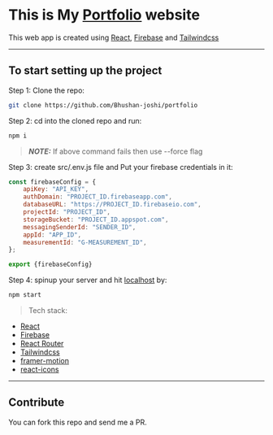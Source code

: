 # This is My [Portfolio](https://slackclone-dc1c7.web.app) website

This web app is created using [React](https://reactjs.org/), [Firebase](https://firebase.google.com/) and [Tailwindcss](https://tailwindcss.com/) 

---

## To start setting up the project

Step 1: Clone the repo:

```bash 
git clone https://github.com/Bhushan-joshi/portfolio
```

Step 2: cd into the cloned repo and run:

```bash
npm i
```
> **_NOTE:_**  If above command fails then use --force flag

Step 3: create src/.env.js file and  Put your firebase credentials in it:

```javascript
const firebaseConfig = {
    apiKey: "API_KEY",
    authDomain: "PROJECT_ID.firebaseapp.com",
    databaseURL: "https://PROJECT_ID.firebaseio.com",
    projectId: "PROJECT_ID",
    storageBucket: "PROJECT_ID.appspot.com",
    messagingSenderId: "SENDER_ID",
    appId: "APP_ID",
    measurementId: "G-MEASUREMENT_ID",
};

export {firebaseConfig}
```

Step 4: spinup your server and hit [localhost](http://127.0.0.1:3000) by:
```bash
npm start
```
> Tech stack:
   * [React](https://reactjs.org/)
   * [Firebase](https://firebase.google.com/)
   * [React Router](https://reactrouter.com/)
   * [Tailwindcss](https://tailwindcss.com/)
   * [framer-motion](https://www.framer.com/motion/)
   * [react-icons](https://react-icons.github.io/react-icons/)
---

## Contribute

You can fork this repo and send me a PR.